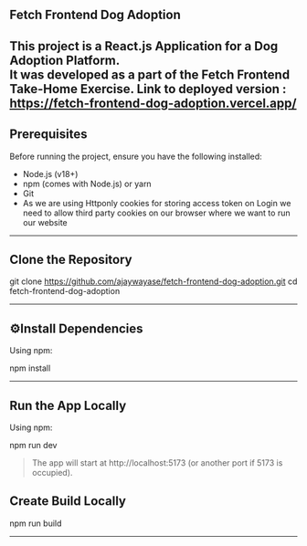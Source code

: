 ## Fetch Frontend Dog Adoption

This project is a React.js Application for a Dog Adoption Platform.  
It was developed as a part of the Fetch Frontend Take-Home Exercise.
Link to deployed version : https://fetch-frontend-dog-adoption.vercel.app/
---

## Prerequisites

Before running the project, ensure you have the following installed:

- Node.js (v18+)
- npm (comes with Node.js) or yarn
- Git
- As we are using Httponly cookies for storing access token on Login we need to allow third party cookies on our browser where we want to run our website

---

## Clone the Repository

git clone https://github.com/ajaywayase/fetch-frontend-dog-adoption.git
cd fetch-frontend-dog-adoption

---

## ⚙Install Dependencies

Using npm:

npm install


---

## Run the App Locally

Using npm:

npm run dev

> The app will start at http://localhost:5173 (or another port if 5173 is occupied).

## Create Build Locally

npm run build



---
